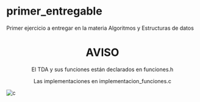 # primer_entregable
Primer ejercicio a entregar en la materia Algoritmos y Estructuras de datos


<h1 align="center"> AVISO </h1>
<p align="center">
El TDA y sus funciones están declarados en funciones.h   
</p>
<p align="center">
Las implementaciones en implementacion_funciones.c
</p>


![c](https://disenowebakus.net/imagenes/articulos/lenguaje-de-programacion-c.jpg)



